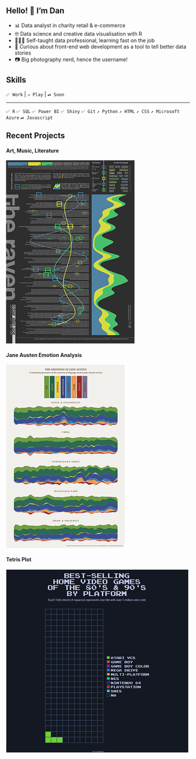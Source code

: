 ## Hello! 👋 I’m Dan

- 📊 Data analyst in charity retail & e-commerce
- 🤓 Data science and creative data visualisation with R
- 👩🏼‍🎓 Self-taught data professional, learning fast on the job
- 📱 Curious about front-end web development as a tool to tell better data stories
- 📷 Big photography nerd, hence the username!

## Skills

`✅ Work` | `↗️ Play` | `⏯ Soon`

---

`✅ R` `✅ SQL` `✅ Power BI` `✅ Shiny` `✅ Git` `↗️ Python` `↗️ HTML` `↗️ CSS` `↗️ Microsoft Azure` `⏯ Javascript`

## Recent Projects

#### Art, Music, Literature

<a href="https://github.com/filmicaesthetic/Art-and-Music">![](img/TheRaven.jpg)</a>

#### Jane Austen Emotion Analysis

<a href="https://github.com/filmicaesthetic/JaneAustenStreamgraphs">![](img/JaneAusten.jpg)</a>

#### Tetris Plot

<a href="https://github.com/filmicaesthetic/TetrisChart">![](img/Platform_500.gif)</a>
